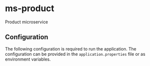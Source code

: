 # ms-product

Product microservice

## Configuration

The following configuration is required to run the application. The configuration can be provided in the
`application.properties` file or as environment variables.


